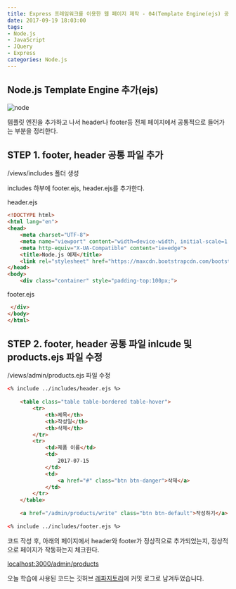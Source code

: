 ```yaml
---
title: Express 프레임워크를 이용한 웹 페이지 제작 - 04(Template Engine(ejs) 공통 파일 추가하기)
date: 2017-09-19 18:03:00
tags: 
- Node.js
- JavaScript
- JQuery
- Express
categories: Node.js
---
```


## **Node.js Template Engine 추가(ejs)**

![node](/images/node.png)

템플릿 엔진을 추가하고 나서 header나 footer등 전체 페이지에서 공통적으로
들어가는 부분을 정리한다.

## STEP 1. footer, header 공통 파일 추가

/views/includes 폴더 생성

includes 하부에 footer.ejs, header.ejs를 추가한다.

header.ejs

```html
<!DOCTYPE html>
<html lang="en">
<head>
    <meta charset="UTF-8">
    <meta name="viewport" content="width=device-width, initial-scale=1.0">
    <meta http-equiv="X-UA-Compatible" content="ie=edge">
    <title>Node.js 예제</title>
    <link rel="stylesheet" href="https://maxcdn.bootstrapcdn.com/bootstrap/3.3.7/css/bootstrap.min.css">
</head>
<body>
    <div class="container" style="padding-top:100px;">
```

footer.ejs
```html
 </div>    
</body>
</html>
```

## STEP 2. footer, header 공통 파일 inlcude 및 products.ejs 파일 수정
/views/admin/products.ejs 파일 수정
```html
<% include ../includes/header.ejs %>
 
    <table class="table table-bordered table-hover">
        <tr>
            <th>제목</th>
            <th>작성일</th>
            <th>삭제</th>
        </tr>
        <tr>
            <td>제품 이름</td>
            <td>
                2017-07-15
            </td>
            <td>
                <a href="#" class="btn btn-danger">삭제</a>
            </td>
        </tr>
    </table>
 
    <a href="/admin/products/write" class="btn btn-default">작성하기</a>
 
<% include ../includes/footer.ejs %>
```

코드 작성 후, 아래의 페이지에서 header와 footer가 정상적으로 추가되었는지, 정상적으로 페이지가 작동하는지 체크한다.

[localhost:3000/admin/products](localhost:3000/admin/products)

오늘 학습에 사용된 코드는 깃허브 [레파지토리](https://github.com/xmfpes/node-project/commit/fa8642a684215a1bfa0704283a30a7b2a98bf9b8)에 커밋 로그로 남겨두었습니다.